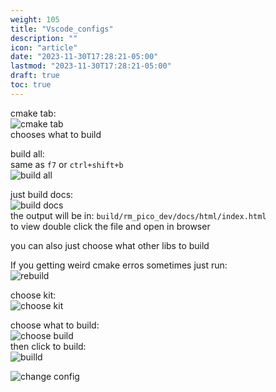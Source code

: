 ```yaml
---
weight: 105
title: "Vscode_configs"
description: ""
icon: "article"
date: "2023-11-30T17:28:21-05:00"
lastmod: "2023-11-30T17:28:21-05:00"
draft: true
toc: true
---
```



cmake tab:  
![cmake tab](pics/cmake_tab.png)  
chooses what to build

build all:  
same as `f7` or `ctrl+shift+b`  
![build all](pics/build_all.png)

just build docs:  
![build docs](pics/build_docs.png)  
the output will be in: `build/rm_pico_dev/docs/html/index.html`  
to view double click the file and open in browser

you can also just choose what other libs to build

If you getting weird cmake erros sometimes just run:  
![rebuild](pics/rebuild.png)

choose kit:  
![choose kit](pics/choose_kit.png)

choose what to build:  
![choose build](pics/choose_what_to_build.png)  
then click to build:  
![builld](pics/to_build.png)


![change config](../../pics/change_config.png)
